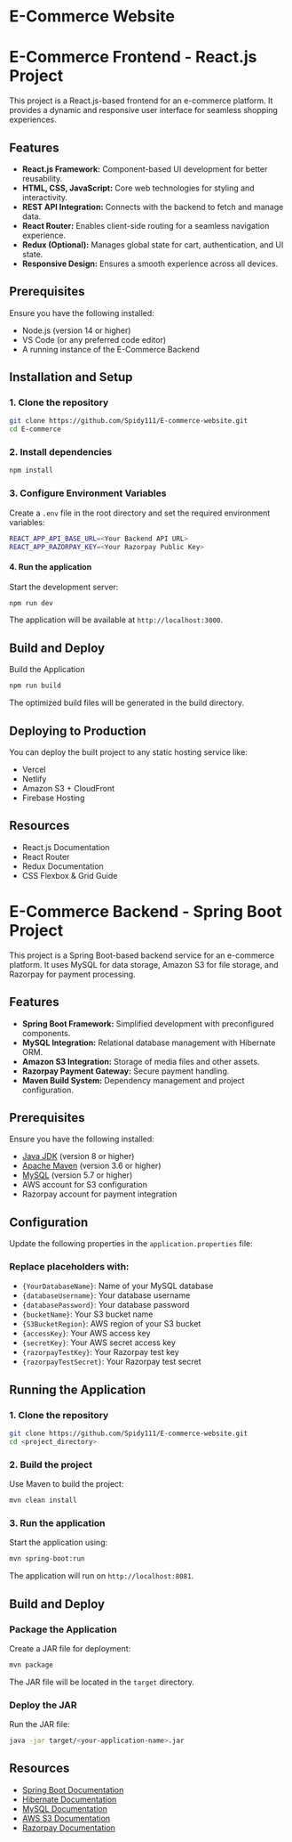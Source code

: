 ﻿# E-Commerce Website

# E-Commerce Frontend - React.js Project
This project is a React.js-based frontend for an e-commerce platform. It provides a dynamic and responsive user interface for seamless shopping experiences.

## Features
- **React.js Framework:** Component-based UI development for better reusability.
- **HTML, CSS, JavaScript:** Core web technologies for styling and interactivity.
- **REST API Integration:** Connects with the backend to fetch and manage data.
- **React Router:** Enables client-side routing for a seamless navigation experience.
- **Redux (Optional):** Manages global state for cart, authentication, and UI state.
- **Responsive Design:** Ensures a smooth experience across all devices.

## Prerequisites
Ensure you have the following installed:
- Node.js (version 14 or higher)
- VS Code (or any preferred code editor)
- A running instance of the E-Commerce Backend

## Installation and Setup
### 1. Clone the repository
```bash
git clone https://github.com/Spidy111/E-commerce-website.git
cd E-commerce
```
### 2. Install dependencies
```bash
npm install
```
### 3. Configure Environment Variables
Create a `.env` file in the root directory and set the required environment variables:
```bash
REACT_APP_API_BASE_URL=<Your Backend API URL>
REACT_APP_RAZORPAY_KEY=<Your Razorpay Public Key>
```

#### 4. Run the application
Start the development server:
```bash
npm run dev
```
The application will be available at `http://localhost:3000`.

## Build and Deploy
Build the Application
```bash
npm run build
```
The optimized build files will be generated in the build directory.

## Deploying to Production
You can deploy the built project to any static hosting service like:
- Vercel
- Netlify
- Amazon S3 + CloudFront
- Firebase Hosting

## Resources
- React.js Documentation
- React Router
- Redux Documentation
- CSS Flexbox & Grid Guide


# E-Commerce Backend - Spring Boot Project

This project is a Spring Boot-based backend service for an e-commerce platform. It uses MySQL for data storage, Amazon S3 for file storage, and Razorpay for payment processing.

## Features

- **Spring Boot Framework:** Simplified development with preconfigured components.
- **MySQL Integration:** Relational database management with Hibernate ORM.
- **Amazon S3 Integration:** Storage of media files and other assets.
- **Razorpay Payment Gateway:** Secure payment handling.
- **Maven Build System:** Dependency management and project configuration.

## Prerequisites

Ensure you have the following installed:

- [Java JDK](https://www.oracle.com/java/technologies/javase-downloads.html) (version 8 or higher)
- [Apache Maven](https://maven.apache.org/) (version 3.6 or higher)
- [MySQL](https://www.mysql.com/) (version 5.7 or higher)
- AWS account for S3 configuration
- Razorpay account for payment integration

## Configuration

Update the following properties in the `application.properties` file:

### Replace placeholders with:
- `{YourDatabaseName}`: Name of your MySQL database
- `{databaseUsername}`: Your database username
- `{databasePassword}`: Your database password
- `{bucketName}`: Your S3 bucket name
- `{S3BucketRegion}`: AWS region of your S3 bucket
- `{accessKey}`: Your AWS access key
- `{secretKey}`: Your AWS secret access key
- `{razorpayTestKey}`: Your Razorpay test key
- `{razorpayTestSecret}`: Your Razorpay test secret

## Running the Application

### 1. Clone the repository
```bash
git clone https://github.com/Spidy111/E-commerce-website.git
cd <project_directory>
```

### 2. Build the project
Use Maven to build the project:
```bash
mvn clean install
```

### 3. Run the application
Start the application using:
```bash
mvn spring-boot:run
```

The application will run on `http://localhost:8081`.

## Build and Deploy

### Package the Application
Create a JAR file for deployment:
```bash
mvn package
```
The JAR file will be located in the `target` directory.

### Deploy the JAR
Run the JAR file:
```bash
java -jar target/<your-application-name>.jar
```

## Resources

- [Spring Boot Documentation](https://spring.io/projects/spring-boot)
- [Hibernate Documentation](https://hibernate.org/)
- [MySQL Documentation](https://dev.mysql.com/doc/)
- [AWS S3 Documentation](https://aws.amazon.com/s3/)
- [Razorpay Documentation](https://razorpay.com/docs/)
